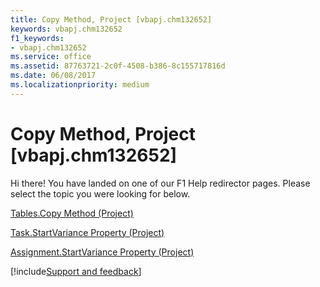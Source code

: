 ```yaml
---
title: Copy Method, Project [vbapj.chm132652]
keywords: vbapj.chm132652
f1_keywords:
- vbapj.chm132652
ms.service: office
ms.assetid: 87763721-2c0f-4508-b386-8c155717816d
ms.date: 06/08/2017
ms.localizationpriority: medium
---
```



# Copy Method, Project [vbapj.chm132652]

Hi there! You have landed on one of our F1 Help redirector pages. Please select the topic you were looking for below.

[Tables.Copy Method (Project)](https://msdn.microsoft.com/library/dfc2f25b-e60c-ef25-9e7c-2808ce76a4ba%28Office.15%29.aspx)

[Task.StartVariance Property (Project)](https://msdn.microsoft.com/library/8ec7f5c9-62c4-36fd-d245-4a2bf21fd7bd%28Office.15%29.aspx)

[Assignment.StartVariance Property (Project)](https://msdn.microsoft.com/library/080f4dea-76aa-5438-e44a-ab71732b30b1%28Office.15%29.aspx)

[!include[Support and feedback](~/includes/feedback-boilerplate.md)]